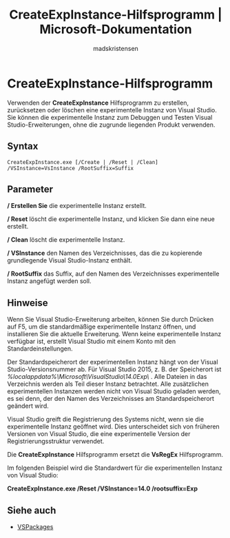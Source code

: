 ﻿---
title: CreateExpInstance-Hilfsprogramm | Microsoft-Dokumentation
ms.date: 11/04/2016
ms.topic: conceptual
helpviewer_keywords:
- experimental builds
- experimental hive
- experimental instance
- createexpinstance
- createexpinst
ms.assetid: 03779774-9401-49ae-997c-0c3ab25ed0d5
author: madskristensen
ms.author: madsk
manager: jillfra
ms.workload:
- vssdk
ms.openlocfilehash: ed03833b6c109ca78feb86c1cfe41fa453022c66
ms.sourcegitcommit: 40d612240dc5bea418cd27fdacdf85ea177e2df3
ms.translationtype: MT
ms.contentlocale: de-DE
ms.lasthandoff: 05/29/2019
ms.locfileid: "66341916"
---
# <a name="createexpinstance-utility"></a>CreateExpInstance-Hilfsprogramm
Verwenden der **CreateExpInstance** Hilfsprogramm zu erstellen, zurücksetzen oder löschen eine experimentelle Instanz von Visual Studio. Sie können die experimentelle Instanz zum Debuggen und Testen Visual Studio-Erweiterungen, ohne die zugrunde liegenden Produkt verwenden.

## <a name="syntax"></a>Syntax

```
CreateExpInstance.exe [/Create | /Reset | /Clean] /VSInstance=VsInstance /RootSuffix=Suffix
```

## <a name="parameters"></a>Parameter
 **/ Erstellen Sie** die experimentelle Instanz erstellt.

 **/ Reset** löscht die experimentelle Instanz, und klicken Sie dann eine neue erstellt.

 **/ Clean** löscht die experimentelle Instanz.

 **/ VSInstance** den Namen des Verzeichnisses, das die zu kopierende grundlegende Visual Studio-Instanz enthält.

 **/ RootSuffix** das Suffix, auf den Namen des Verzeichnisses experimentelle Instanz angefügt werden soll.

## <a name="remarks"></a>Hinweise
 Wenn Sie Visual Studio-Erweiterung arbeiten, können Sie durch Drücken auf F5, um die standardmäßige experimentelle Instanz öffnen, und installieren Sie die aktuelle Erweiterung. Wenn keine experimentelle Instanz verfügbar ist, erstellt Visual Studio mit einem Konto mit den Standardeinstellungen.

 Der Standardspeicherort der experimentellen Instanz hängt von der Visual Studio-Versionsnummer ab. Für Visual Studio 2015, z. B. der Speicherort ist *%localappdata%\Microsoft\VisualStudio\14.0Exp\\* . Alle Dateien in das Verzeichnis werden als Teil dieser Instanz betrachtet. Alle zusätzlichen experimentellen Instanzen werden nicht von Visual Studio geladen werden, es sei denn, der den Namen des Verzeichnisses am Standardspeicherort geändert wird.

 Visual Studio greift die Registrierung des Systems nicht, wenn sie die experimentelle Instanz geöffnet wird. Dies unterscheidet sich von früheren Versionen von Visual Studio, die eine experimentelle Version der Registrierungsstruktur verwendet.

 Die **CreateExpInstance** Hilfsprogramm ersetzt die **VsRegEx** Hilfsprogramm.

 Im folgenden Beispiel wird die Standardwert für die experimentellen Instanz von Visual Studio:

 **CreateExpInstance.exe /Reset /VSInstance=14.0 /rootsuffix=Exp**

## <a name="see-also"></a>Siehe auch
- [VSPackages](../../extensibility/internals/vspackages.md)
